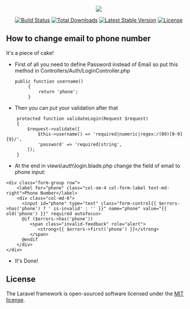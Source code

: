 <p align="center"><img src="https://laravel.com/assets/img/components/logo-laravel.svg"></p>

<p align="center">
<a href="https://travis-ci.org/laravel/framework"><img src="https://travis-ci.org/laravel/framework.svg" alt="Build Status"></a>
<a href="https://packagist.org/packages/laravel/framework"><img src="https://poser.pugx.org/laravel/framework/d/total.svg" alt="Total Downloads"></a>
<a href="https://packagist.org/packages/laravel/framework"><img src="https://poser.pugx.org/laravel/framework/v/stable.svg" alt="Latest Stable Version"></a>
<a href="https://packagist.org/packages/laravel/framework"><img src="https://poser.pugx.org/laravel/framework/license.svg" alt="License"></a>
</p>

## How to change email to phone number

It's a piece of cake! 
- First of all you need to define Password instead of Email so put this method in Controllers/Auth/LoginController.php
    ```
    public function username()
         {
             return 'phone';
         }
    ```
- Then you can put your validation after that
```
    protected function validateLogin(Request $request)
    {
        $request->validate([
            $this->username() => 'required|numeric|regex:/(09)[0-9]{9}/',
            'password' => 'required|string',
        ]);
    }
```    
- At the end in views\auth\login.blade.php change the field of email to phone input:
```
<div class="form-group row">
    <label for="phone" class="col-sm-4 col-form-label text-md-right">Phone Number</label>
    <div class="col-md-6">
      <input id="phone" type="text" class="form-control{{ $errors->has('phone') ? ' is-invalid' : '' }}" name="phone" value="{{ old('phone') }}" required autofocus>
      @if ($errors->has('phone'))
         <span class="invalid-feedback" role="alert">
            <strong>{{ $errors->first('phone') }}</strong>
         </span>
      @endif
    </div>
</div>  
```  
- It's Done! 

## License

The Laravel framework is open-sourced software licensed under the [MIT license](https://opensource.org/licenses/MIT).

